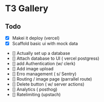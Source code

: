 # T3 Gallery

## Todo 

- [x] Makei it deploy (vercel)
- [x] Scaffold basic ui with mock data
- [] Actually set up a database
- [] Attach database to UI ( vercel postgress)
- [] add Authentication (w/ clerk)
- [] Add image upload
- [] Erro management ( s/ Sentry)
- [] Routing / image page  (parrallel route)
- [] Delete button ( w/ server actions)
- [] Analytics ( posthog)
- [] Ratelimiting (upstach) 

